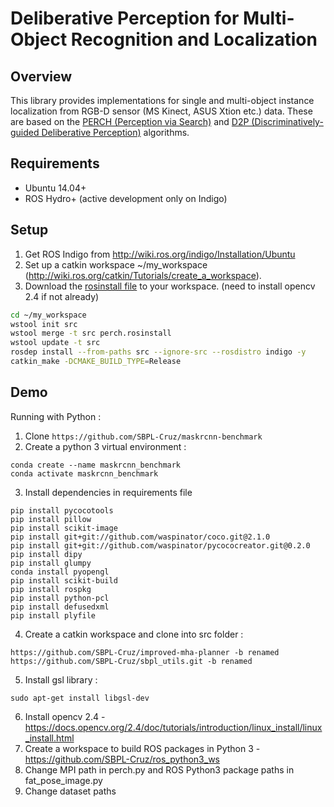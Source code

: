 # Deliberative Perception for Multi-Object Recognition and Localization

Overview
--------
This library provides implementations for single and multi-object instance localization from RGB-D sensor (MS Kinect, ASUS Xtion etc.) data. These are based on the <a href="http://www.cs.cmu.edu/~venkatrn/papers/icra16a.pdf">PERCH (Perception via Search)</a> and <a href="http://www.cs.cmu.edu/~venkatrn/papers/rss16.pdf">D2P (Discriminatively-guided Deliberative Perception)</a> algorithms.

Requirements
------------
- Ubuntu 14.04+
- ROS Hydro+ (active development only on Indigo)

Setup
-----

1. Get ROS Indigo from http://wiki.ros.org/indigo/Installation/Ubuntu
2. Set up a catkin workspace ~/my_workspace (http://wiki.ros.org/catkin/Tutorials/create_a_workspace).
3. Download the <a href="https://raw.githubusercontent.com/venkatrn/perception/master/perch.rosinstall" download="perch.rosinstall">rosinstall file</a> to your workspace.
(need to install opencv 2.4 if not already)

```bash
cd ~/my_workspace
wstool init src
wstool merge -t src perch.rosinstall
wstool update -t src
rosdep install --from-paths src --ignore-src --rosdistro indigo -y
catkin_make -DCMAKE_BUILD_TYPE=Release
```

Demo
----
Running with Python :
1. Clone ```https://github.com/SBPL-Cruz/maskrcnn-benchmark```
2. Create a python 3 virtual environment :
```
conda create --name maskrcnn_benchmark
conda activate maskrcnn_benchmark
```
3. Install dependencies in requirements file
 ```
 pip install pycocotools
 pip install pillow
 pip install scikit-image
 pip install git+git://github.com/waspinator/coco.git@2.1.0
 pip install git+git://github.com/waspinator/pycococreator.git@0.2.0
 pip install dipy
 pip install glumpy
 conda install pyopengl
 pip install scikit-build
 pip install rospkg
 pip install python-pcl
 pip install defusedxml
 pip install plyfile
 ```
 4. Create a catkin workspace and clone into src folder :
 ```
 https://github.com/SBPL-Cruz/improved-mha-planner -b renamed
 https://github.com/SBPL-Cruz/sbpl_utils.git -b renamed
 ```
 5. Install gsl library :
 ```
 sudo apt-get install libgsl-dev
 ```
 6. Install opencv 2.4 - https://docs.opencv.org/2.4/doc/tutorials/introduction/linux_install/linux_install.html
 7. Create a workspace to build ROS packages in Python 3 - https://github.com/SBPL-Cruz/ros_python3_ws
 8. Change MPI path in perch.py and ROS Python3 package paths in fat_pose_image.py
 9. Change dataset paths
